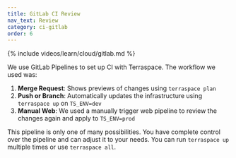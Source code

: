```yaml
---
title: GitLab CI Review
nav_text: Review
category: ci-gitlab
order: 6
---
```


{% include videos/learn/cloud/gitlab.md %}

We use GitLab Pipelines to set up CI with Terraspace. The workflow we used was:

1. **Merge Request**: Shows previews of changes using `terraspace plan`
2. **Push or Branch**: Automatically updates the infrastructure using `terraspace up` on `TS_ENV=dev`
3. **Manual Web**: We used a manually trigger web pipeline to review the changes again and apply to `TS_ENV=prod`

This pipeline is only one of many possibilities. You have complete control over the pipeline and can adjust it to your needs. You can run `terraspace up` multiple times or use `terraspace all`.
